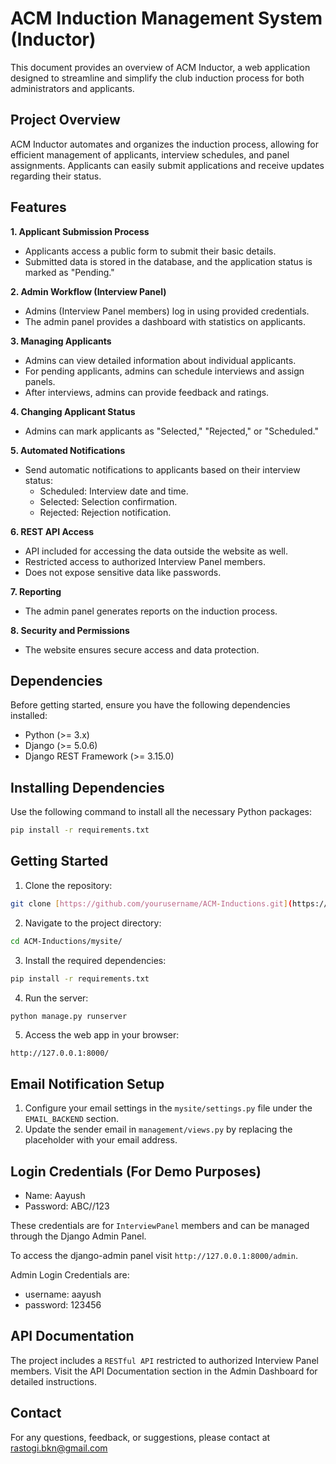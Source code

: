 
# ACM Induction Management System (Inductor)

This document provides an overview of ACM Inductor, a web application designed to streamline and simplify the club induction process for both administrators and applicants.

## Project Overview

ACM Inductor automates and organizes the induction process, allowing for efficient management of applicants, interview schedules, and panel assignments. Applicants can easily submit applications and receive updates regarding their status.

## Features
**1. Applicant Submission Process**

* Applicants access a public form to submit their basic details.
* Submitted data is stored in the database, and the application status is marked as "Pending."

**2. Admin Workflow (Interview Panel)**

* Admins (Interview Panel members) log in using provided credentials.
* The admin panel provides a dashboard with statistics on applicants.

**3. Managing Applicants**

* Admins can view detailed information about individual applicants.
* For pending applicants, admins can schedule interviews and assign panels.
* After interviews, admins can provide feedback and ratings.

**4. Changing Applicant Status**

* Admins can mark applicants as "Selected," "Rejected," or "Scheduled."

**5. Automated Notifications**

 -   Send automatic notifications to applicants based on their interview status:
        -   Scheduled: Interview date and time.
        -   Selected: Selection confirmation.
        -   Rejected: Rejection notification.

**6. REST API Access**

* API included for accessing the data outside the website as well.
* Restricted access to authorized Interview Panel members.
 * Does not expose sensitive data like passwords.

**7. Reporting**

* The admin panel generates reports on the induction process.


**8. Security and Permissions**

* The website ensures secure access and data protection.


## Dependencies

Before getting started, ensure you have the following dependencies installed:

-   Python (>= 3.x)
-   Django (>= 5.0.6)
-   Django REST Framework (>= 3.15.0)

## Installing Dependencies

Use the following command to install all the necessary Python packages:

```bash
pip install -r requirements.txt
```

## Getting Started

1.  Clone the repository:



```bash
git clone [https://github.com/yourusername/ACM-Inductions.git](https://github.com/RockingAayush/ACM-Induction.git)
```


2.  Navigate to the project directory:


```bash
cd ACM-Inductions/mysite/
```

3.  Install the required dependencies:


```bash
pip install -r requirements.txt
```


4.  Run the server:

```bash
python manage.py runserver
```

5.  Access the web app in your browser:

```
http://127.0.0.1:8000/
```

## Email Notification Setup

1.  Configure your email settings in the `mysite/settings.py` file under the `EMAIL_BACKEND` section.
2.  Update the sender email in `management/views.py` by replacing the placeholder with your email address.

## Login Credentials (For Demo Purposes)

-   Name: Aayush
-   Password: ABC//123

These credentials are for `InterviewPanel` members and can be managed through the Django Admin Panel.

To access the django-admin panel visit `http://127.0.0.1:8000/admin`.

Admin Login Credentials are:
- username: aayush
- password: 123456
## API Documentation

The project includes a `RESTful API` restricted to authorized Interview Panel members. Visit the API Documentation section in the Admin Dashboard for detailed instructions.


## Contact

For any questions, feedback, or suggestions, please contact at rastogi.bkn@gmail.com

